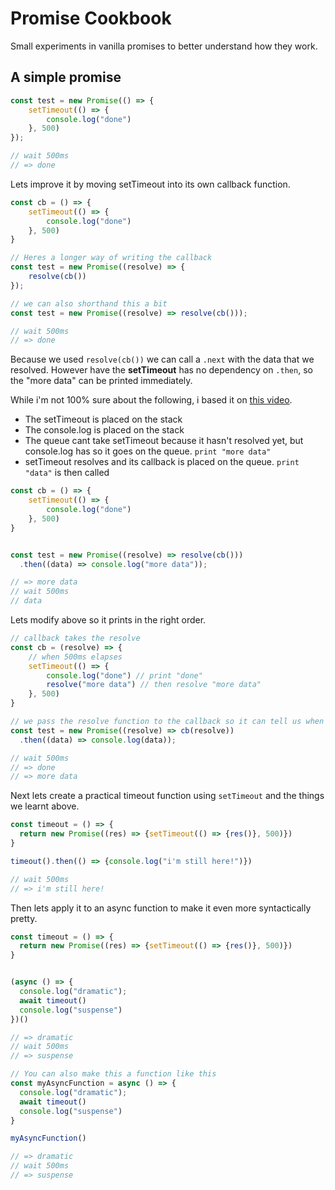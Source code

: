 # Promise Cookbook

Small experiments in vanilla promises to better understand how they work.

## A simple promise

```js
const test = new Promise(() => {
    setTimeout(() => {
        console.log("done")
    }, 500)
});

// wait 500ms
// => done
```

Lets improve it by moving setTimeout into its own callback function.

```js
const cb = () => {
    setTimeout(() => {
        console.log("done")
    }, 500)
}

// Heres a longer way of writing the callback
const test = new Promise((resolve) => {
    resolve(cb())
});

// we can also shorthand this a bit
const test = new Promise((resolve) => resolve(cb()));

// wait 500ms
// => done
```

Because we used `resolve(cb())` we can call a `.next` with the data that we resolved. However have the **setTimeout** has no dependency on `.then`, so the "more data" can be printed immediately.

While i'm not 100% sure about the following, i based it on [this video](https://youtu.be/8aGhZQkoFbQ).

* The setTimeout is placed on the stack
* The console.log is placed on the stack
* The queue cant take setTimeout because it hasn't resolved yet, but console.log has so it goes on the queue. `print "more data"`
* setTimeout resolves and its callback is placed on the queue. `print "data"` is then called

```js
const cb = () => {
    setTimeout(() => {
        console.log("done")
    }, 500)
}


const test = new Promise((resolve) => resolve(cb()))
  .then((data) => console.log("more data"));

// => more data
// wait 500ms
// data
```

Lets modify above so it prints in the right order.

```js
// callback takes the resolve
const cb = (resolve) => {
    // when 500ms elapses
    setTimeout(() => {
        console.log("done") // print "done"
        resolve("more data") // then resolve "more data"
    }, 500)
}

// we pass the resolve function to the callback so it can tell us when its safe to move to .then
const test = new Promise((resolve) => cb(resolve))
  .then((data) => console.log(data));

// wait 500ms
// => done
// => more data
```

Next lets create a practical timeout function using `setTimeout` and the things we learnt above.

```js
const timeout = () => {
  return new Promise((res) => {setTimeout(() => {res()}, 500)})
}

timeout().then(() => {console.log("i'm still here!")})

// wait 500ms
// => i'm still here!
```

Then lets apply it to an async function to make it even more syntactically pretty.

```js
const timeout = () => {
  return new Promise((res) => {setTimeout(() => {res()}, 500)})
}


(async () => {
  console.log("dramatic");
  await timeout()
  console.log("suspense")
})()

// => dramatic
// wait 500ms
// => suspense
```

```js
// You can also make this a function like this
const myAsyncFunction = async () => {
  console.log("dramatic");
  await timeout()
  console.log("suspense")
}

myAsyncFunction()

// => dramatic
// wait 500ms
// => suspense
```
